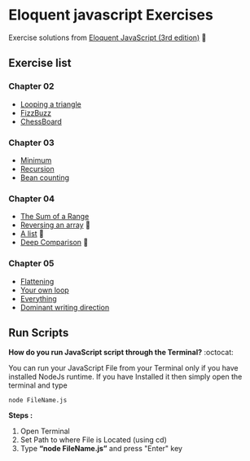 # Eloquent javascript Exercises

Exercise solutions from [Eloquent JavaScript (3rd edition)](https://eloquentjavascript.net/) :blue_book:

## Exercise list

### Chapter 02

- [Looping a triangle](https://github.com/eduardomacetas/eloquent-javascript-exercises/blob/main/Chapter%2002/loopingTriangle.js)
- [FizzBuzz](https://github.com/eduardomacetas/eloquent-javascript-exercises/blob/main/Chapter%2002/fizzBuzz.js)
- [ChessBoard](https://github.com/eduardomacetas/eloquent-javascript-exercises/blob/main/Chapter%2002/chessBoard.js)

### Chapter 03

- [Minimum](https://github.com/eduardomacetas/eloquent-javascript-exercises/blob/main/Chapter%2003/minimum.js)
- [Recursion](https://github.com/eduardomacetas/eloquent-javascript-exercises/blob/main/Chapter%2003/recursion.js)
- [Bean counting](https://github.com/eduardomacetas/eloquent-javascript-exercises/blob/main/Chapter%2003/beanCounting.js)

### Chapter 04

- [The Sum of a Range](https://github.com/eduardomacetas/eloquent-javascript-exercises/blob/main/Chapter%2004/theSumOfaRange.js)
- [Reversing an array](https://github.com/eduardomacetas/eloquent-javascript-exercises/blob/main/Chapter%2004/reversingAnArray.js) 🤔
- [A list](https://github.com/eduardomacetas/eloquent-javascript-exercises/blob/main/Chapter%2004/aList.js) 🤔
- [Deep Comparison](https://github.com/eduardomacetas/eloquent-javascript-exercises/blob/main/Chapter%2004/deepComparison.js) 🧠

### Chapter 05

- [Flattening](https://github.com/eduardomacetas/eloquent-javascript-exercises/blob/main/Chapter5/flattening.js)
- [Your own loop](https://github.com/eduardomacetas/eloquent-javascript-exercises/blob/main/Chapter5/yourOwnLoop.js)
- [Everything](https://github.com/eduardomacetas/eloquent-javascript-exercises/blob/main/Chapter5/everything.js)
- [Dominant writing direction](https://github.com/eduardomacetas/eloquent-javascript-exercises/blob/main/Chapter5/dominantWritingDirection.js)

## Run Scripts

**How do you run JavaScript script through the Terminal?** :octocat:

You can run your JavaScript File from your Terminal only if you have installed NodeJs runtime. If you have Installed it then simply open the terminal and type

```
node FileName.js
```

**Steps :**

1.  Open Terminal
2.  Set Path to where File is Located (using cd)
3.  Type **“node FileName.js”** and press "Enter" key
